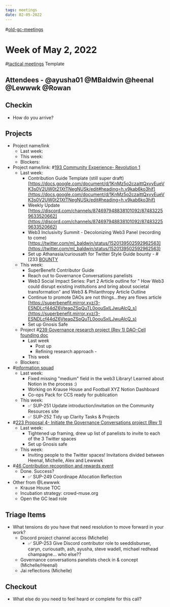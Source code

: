 ```yaml
---
tags: meetings
date: 02-05-2022
---
```

#[old-gc-meetings](/notes/general-circle/old-gc-meetings/old-gc-meetings.md) 
# Week of May 2, 2022
#[tactical meetings](/notes/archive/clarity/Tags/tactical%20meetings.md) Template

## Attendees - @ayusha01 @MBaldwin @heenal @Lewwwk @Rowan  
## Checkin
- How do you arrive?


## Projects
- Project name/link
	- Last week:
	- This week:
	- Blockers:
- Project name/link: #[193 Community Experience- Revolution 1](193%20Community%20Experience-%20Revolution%201) 
	- Last week: 
		- Contribution Guide Template (still super draft) [https://docs.google.com/document/d/1KnMz5o2czaittQxyvEueVK3s0V2UW0t21XtTNegNUSk/edit#heading=h.v9kab6ko3hif](https://docs.google.com/document/d/1KnMz5o2czaittQxyvEueVK3s0V2UW0t21XtTNegNUSk/edit#heading=h.v9kab6ko3hif) 
		- Weekly Update [https://discord.com/channels/874697948838101092/874832259633520662](https://discord.com/channels/874697948838101092/874832259633520662) 
		- Web3 Inclusivity Summit - Decolonizing Web3 Panel (recording to come) [https://twitter.com/ml_baldwin/status/1520139502592962563](https://twitter.com/ml_baldwin/status/1520139502592962563)
		- Set up Athanasia/curiousath for Twitter Style Guide bounty - #[233 [BOUNTY](233%20[BOUNTY) 
	- This week:
		- SuperBenefit Contributor Guide
		- Reach out to Governance Conversations panelists 
		- Web3 Social Impact Series: Part 2 Article outline for " How Web3 could disrupt existing institutions and bring about societal transformation" and Web3 & Philanthropy Article Outline
		- Continue to promote DAOs are not things...they are flows article [https://superbenefit.mirror.xyz/3-ESNDLcf44dZ6VteaqZSpQuTL0oouSxlLJwuAlcQ_s](https://superbenefit.mirror.xyz/3-ESNDLcf44dZ6VteaqZSpQuTL0oouSxlLJwuAlcQ_s) 
		- Set up Gnosis Safe
	- Project #[239 Governance research project (Rev 1) DAO-Cell founding doc](239%20Governance%20research%20project%20(Rev%201)%20DAO-Cell%20founding%20doc) 
		- Last week
			- Post up
			- Refining research approach - 
		- This week
	- Blockers:
- #[information squad](/notes/archive/clarity/Tags/information%20squad.md) 
	- Last week:
		- Fixed missing "medium" field in the web3 Library! Learned about Notion in the process :)
		- Working on Krause House and Football XYZ Notion Dashboard
		- Co-ops Pack for CCS ready for publication
	- This week:
		- ✅ SUP-251 Update introduction/invitation on the Community Resources site 
		- ✅ SUP-252 Tidy up Clarity Tasks & Projects 
- #[223 Proposal 4- Initiate the Governance Conversations project (Rev 1)](223%20Proposal%204-%20Initiate%20the%20Governance%20Conversations%20project%20(Rev%201)) 
	- Last week: 
		- Tightened up framing, drew up list of panelists to invite to each of the 3 Twitter spaces
		- Set up Gnosis safe
	- This week: 
		- Inviting people to the Twitter spaces! Invitations divided between Heenal, Michelle, Alex and Lewwwk
- #[46 Contribution recognition and rewards event](46%20Contribution%20recognition%20and%20rewards%20event) 
	- Done. Success?
		- ✅ SUP-249 Coordinape Allocation Reflection
- Other from @Lewwwk 
	- Krause House TOC
	- Incubation strategy: crowd-muse.org
	- Open the GC lead role

## Triage Items
- What tensions do you have that need resolution to move forward in your work?
	- Discord project channel access (Michelle)
		- ✅ SUP-253 Give Discord contributor role to seeddisburser, caryn, curiousath, ash, ayusha, steve wadell, michael redhead champagne... who else?? 
	- Governance conversations panelists check in & concept (Michelle/Heenal)
	- Jai reflections (Michelle)

## Checkout
- What else do you need to feel heard or complete for this call?
